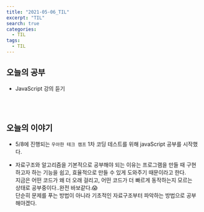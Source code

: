 ```yaml
---
title: "2021-05-06_TIL"
excerpt: "TIL"
search: true
categories: 
  - TIL
tags: 
  - TIL
---
```



## 오늘의 공부


- JavaScript 강의 듣기


<br><br>

## 오늘의 이야기

- 5/8에 진행되는 `우아한 테크 캠프`  1차 코딩 테스트를 위해 javaScript 공부를 시작했다.

- 자료구조와 알고리즘을 기본적으로 공부해야 되는 이유는 프로그램을 만들 때 구현하고자 하는 기능을 쉽고, 효율적으로 만들 수 있게 도와주기 때문이라고 한다.<br>
지금은 어떤 코드가 왜 더 오래 걸리고, 어떤 코드가 더 빠르게 동작하는지 모르는 상태로 공부중이다..완전 바보같다.😱<br>
단순히 문제를 푸는 방법이 아니라 기초적인 자료구조부터 파악하는 방법으로 공부해야겠다.<br> <br> 



